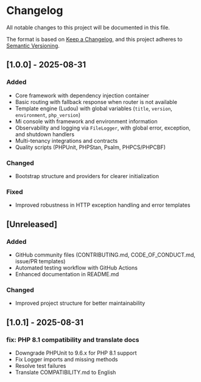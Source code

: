 # Changelog

All notable changes to this project will be documented in this file.

The format is based on [Keep a Changelog](https://keepachangelog.com/en/1.0.0/),
and this project adheres to [Semantic Versioning](https://semver.org/spec/v2.0.0.html).

## [1.0.0] - 2025-08-31

### Added
- Core framework with dependency injection container
- Basic routing with fallback response when router is not available
- Template engine (Ludou) with global variables (`title`, `version`, `environment`, `php_version`)
- Mi console with framework and environment information
- Observability and logging via `FileLogger`, with global error, exception, and shutdown handlers
- Multi-tenancy integrations and contracts
- Quality scripts (PHPUnit, PHPStan, Psalm, PHPCS/PHPCBF)

### Changed
- Bootstrap structure and providers for clearer initialization

### Fixed
- Improved robustness in HTTP exception handling and error templates

## [Unreleased]

### Added
- GitHub community files (CONTRIBUTING.md, CODE_OF_CONDUCT.md, issue/PR templates)
- Automated testing workflow with GitHub Actions
- Enhanced documentation in README.md

### Changed
- Improved project structure for better maintainability

## [1.0.1] - 2025-08-31

### fix: PHP 8.1 compatibility and translate docs

- Downgrade PHPUnit to 9.6.x for PHP 8.1 support
- Fix Logger imports and missing methods
- Resolve test failures
- Translate COMPATIBILITY.md to English